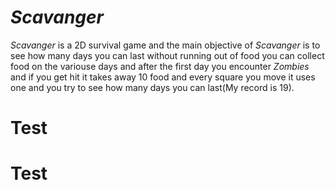 *Scavanger*
========= 

*Scavanger* is a 2D survival game and the main objective of *Scavanger* is to see how many days you can last without running out of food you can collect food on the variouse days and after the first day you encounter *Zombies* and if you get hit it takes away 10 food and every square you move it uses one and you try to see how many days you can last(My record is 19).
            
# Test
# Test
